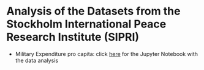 # Analysis of the Datasets from the Stockholm International Peace Research Institute (SIPRI)
- Military Expenditure pro capita: click [here](https://github.com/Rick0701/sipri_datasets/blob/main/Military%20Expenditure%20pro%20capita%20and%20Geopandas/Military%20Expenditure%20Pro%20Capita.ipynb) for the Jupyter Notebook with the data analysis 
